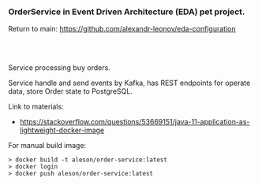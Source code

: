 ### OrderService in Event Driven Architecture (EDA) pet project.
Return to main: https://github.com/alexandr-leonov/eda-configuration

<br>
<br>

Service processing buy orders.

Service handle and send events by Kafka, has REST endpoints for operate data, store Order state to PostgreSQL.

Link to materials: 
 - https://stackoverflow.com/questions/53669151/java-11-application-as-lightweight-docker-image
 
For manual build image:
```
> docker build -t aleson/order-service:latest
> docker login
> docker push aleson/order-service:latest
```
